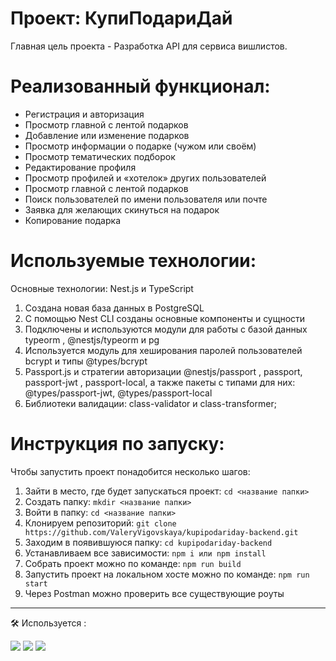 <h1> Проект: КупиПодариДай </h1>

 Главная цель проекта - Разработка API для сервиса вишлистов.

# Реализованный функционал:
<ul>
  <li>Регистрация и авторизация</li>
  <li>Просмотр главной с лентой подарков</li>
  <li>Добавление или изменение подарков</li>
  <li>Просмотр информации о подарке (чужом или своём)</li>
  <li>Просмотр тематических подборок</li>
  <li>Редактирование профиля</li>
  <li>Просмотр профилей и «хотелок» других пользователей</li>
  <li>Просмотр главной с лентой подарков</li>
  <li>Поиск пользователей по имени пользователя или почте</li>
  <li>Заявка для желающих скинуться на подарок</li>
  <li>Копирование подарка</li>
</ul>

# Используемые технологии:
Основные технологии: Nest.js и TypeScript
  1. Создана новая база данных в PostgreSQL
  2. C помощью Nest CLI созданы основные компоненты и сущности
  3. Подключены и используются модули для работы с базой данных typeorm , @nestjs/typeorm и pg
  4. Используется модуль для хеширования паролей пользователей bcrypt и типы @types/bcrypt
  5. Passport.js и стратегии авторизации @nestjs/passport , passport, passport-jwt , passport-local, а также пакеты с типами для них: @types/passport-jwt, @types/passport-local
  6. Библиотеки валидации: class-validator и class-transformer;


# Инструкция по запуску:
Чтобы запустить проект понадобится несколько шагов:
1. Зайти в место, где будет запускаться проект: 
   `cd <название папки>`
2. Создать папку:
   `mkdir <название папки>`
3. Войти в папку:
   `cd <название папки>`
4. Клонируем репозиторий:
   `git clone https://github.com/ValeryVigovskaya/kupipodariday-backend.git`
5. Заходим в появившуюся папку:
   `cd kupipodariday-backend`
6. Устанавливаем все зависимости:
   `npm i или npm install`
7. Собрать проект можно по команде:
   `npm run build`
9. Запустить проект на локальном хосте можно по команде:
    `npm run start`
10. Через Postman можно проверить все существующие роуты

 ---
  :hammer_and_wrench: Используется :

 <div>
  <img src ="https://img.shields.io/badge/postgres-%23316192.svg?&style=for-the-badge&logo=postgresql&logoColor=white"/>
  <img src="https://img.shields.io/badge/nestjs%20-%23E0234E.svg?&style=for-the-badge&logo=nestjs&logoColor=white" />
  <img src="https://img.shields.io/badge/typescript%20-%23007ACC.svg?&style=for-the-badge&logo=typescript&logoColor=white"/>
  
